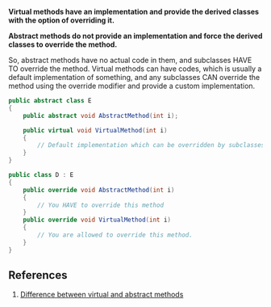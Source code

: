 **Virtual methods have an implementation and provide the derived classes with the option of overriding it.**

**Abstract methods do not provide an implementation and force the derived classes to override the method.**

So, abstract methods have no actual code in them, and subclasses HAVE TO override the method. Virtual methods can have codes, which is usually a default implementation of something, and any subclasses CAN override the method using the override modifier and provide a custom implementation.

```C#
public abstract class E
{
    public abstract void AbstractMethod(int i);

    public virtual void VirtualMethod(int i)
    {
        // Default implementation which can be overridden by subclasses.
    }
}

public class D : E
{
    public override void AbstractMethod(int i)
    {
        // You HAVE to override this method
    }
    public override void VirtualMethod(int i)
    {
        // You are allowed to override this method.
    }
}
```

## References
1. [Difference between virtual and abstract methods](https://stackoverflow.com/questions/14728761/difference-between-virtual-and-abstract-methods)